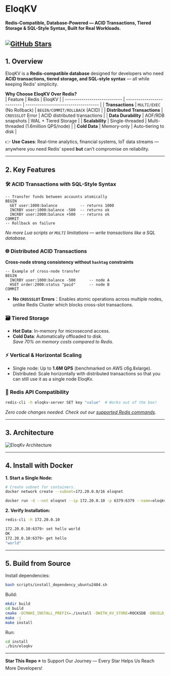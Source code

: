 


# EloqKV  
**Redis-Compatible, Database-Powered — ACID Transactions, Tiered Storage & SQL-Style Syntax, Built for Real Workloads.**  

[![GitHub Stars](https://img.shields.io/github/stars/eloqdata/eloqkv?style=social)](https://github.com/eloqdata/eloqkv/stargazers)
---

## 1. Overview  
EloqKV is a **Redis-compatible database** designed for developers who need **ACID transactions, tiered storage, and SQL-style syntax** — all while keeping Redis' simplicity.  

**Why Choose EloqKV Over Redis?**  
| Feature                      | Redis                      | EloqKV                               |
| ---------------------------- | -------------------------- | ------------------------------------ |
| **Transactions**             | `MULTI/EXEC` (No Rollback) | `BEGIN/COMMIT/ROLLBACK` (ACID)       |
| **Distributed Transactions** | `CROSSSLOT` Error          | ACID distributed transactions        |
| **Data Durability**          | AOF/RDB snapshots          | WAL + Tiered Storage                 |
| **Scalability**              | Single-threaded            | Multi-threaded (1.6million QPS/node) |
| **Cold Data**                | Memory-only                | Auto-tiering to disk                 |

👉 **Use Cases**: Real-time analytics, financial systems, IoT data streams — anywhere you need Redis’ speed **but** can’t compromise on reliability.  

---

## 2. Key Features  

### 🛠️ **ACID Transactions with SQL-Style Syntax**  
```redis  
-- Transfer funds between accounts atomically  
BEGIN  
  GET user:1000:balance     	 -- returns 1000
  INCRBY user:1000:balance -500  -- returns ok
  INCRBY user:2000:balance +500  -- returns ok
COMMIT  
-- Rollback on failure  
```  
*No more Lua scripts or `MULTI` limitations — write transactions like a SQL database.*  
### 🌐 **Distributed ACID Transactions** 
**Cross-node strong consistency without `hashtag` constraints**  
```redis  
-- Example of cross-node transfer
BEGIN  
  INCRBY user:1000:balance -500      -- node A  
  HSET order:2000:status "paid"      -- node B  
COMMIT  
```

-   **No  `CROSSSLOT`  Errors**：Enables atomic operations across multiple nodes, unlike Redis Cluster which blocks cross-slot transactions.
    
### 🗃️ **Tiered Storage**  
- **Hot Data**: In-memory for microsecond access.  
- **Cold Data**: Automatically offloaded to disk.  
*Save 70% on memory costs compared to Redis.*  

### ⚡ **Vertical & Horizontal Scaling**  
- Single node: Up to **1.6M QPS** (benchmarked on AWS c6g.8xlarge).  
- Distributed: Scale horizontally with distributed transactions so that you can still use it as a single node EloqKv.  

### 🔄 **Redis API Compatibility**  
```bash  
redis-cli -h eloqkv-server SET key "value"  # Works out of the box!  
```  
*Zero code changes needed. Check out our [supported Redis commands](https://www.eloqdata.com/eloqkv/kvstore_compatibility).*  


---

## 3. Architecture  

![EloqKv Architecture](https://www.eloqdata.com/assets/images/eloq_arch_new2-4da3661f1895e2bf97f30463b59919b6.png "EloqKv Architecture")

---

## 4. Install with Docker  
**1. Start a Single Node:**  
```bash  
# Create subnet for containers.
docker network create --subnet=172.20.0.0/16 eloqnet

docker run -d --net eloqnet --ip 172.20.0.10 -p 6379:6379 --name=eloqkv eloqdata/eloqkv
```  

**2. Verify Installation:**  
```bash  
redis-cli -h 172.20.0.10

172.20.0.10:6379> set hello world
OK
172.20.0.10:6379> get hello
"world"
```  

---

## 5. Build from Source  

Install dependencies:
```bash
bash scripts/install_dependency_ubuntu2404.sh
```

Build:
```bash
mkdir build
cd build
cmake -DCMAKE_INSTALL_PREFIX=./install -DWITH_KV_STORE=ROCKSDB -DBUILD_WITH_TESTS=ON -DWITH_LOG_SERVICE=OFF -DFORK_HM_PROCESS=OFF ..
make -j
make install
```

Run:
```bash
cd install
./bin/eloqkv
```

---

**Star This Repo ⭐** to Support Our Journey — Every Star Helps Us Reach More Developers!  

